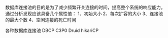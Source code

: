 数据库连接池的目的是为了减少频繁开关连接的时间，提高整个系统的响应能力。
通过分析发现应该具备几个属性值：
1、初始大小
2、每次扩容的大小
3、连接池的最大个数
4、空闲连接的死亡时间

各种数据库连接池
DBCP
C3P0
Druid
hikariCP